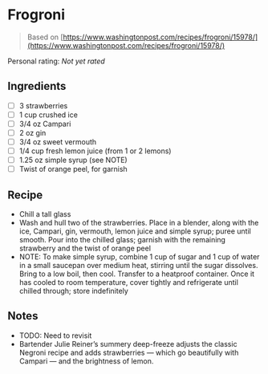 <!-- Needs Manual Review -->

# Frogroni

> Based on [https://www.washingtonpost.com/recipes/frogroni/15978/](https://www.washingtonpost.com/recipes/frogroni/15978/)

<!-- rating=0; (User can specify rating on scale of 1-5) -->
<!-- AUTO-UserRating -->
Personal rating: *Not yet rated*
<!-- /AUTO-UserRating -->

<!-- name_image=None; (User can specify image name) -->
<!-- AUTO-Image -->
<!-- TODO: Capture image -->
<!-- /AUTO-Image -->

## Ingredients

* [ ] 3 strawberries
* [ ] 1 cup crushed ice
* [ ] 3/4 oz Campari
* [ ] 2 oz gin
* [ ] 3/4 oz sweet vermouth
* [ ] 1/4 cup fresh lemon juice (from 1 or 2 lemons)
* [ ] 1.25 oz simple syrup (see NOTE)
* [ ] Twist of orange peel, for garnish

## Recipe

* Chill a tall glass
* Wash and hull two of the strawberries. Place in a blender, along with the ice, Campari, gin, vermouth, lemon juice and simple syrup; puree until smooth. Pour into the chilled glass; garnish with the remaining strawberry and the twist of orange peel
* NOTE: To make simple syrup, combine 1 cup of sugar and 1 cup of water in a small saucepan over medium heat, stirring until the sugar dissolves. Bring to a low boil, then cool. Transfer to a heatproof container. Once it has cooled to room temperature, cover tightly and refrigerate until chilled through; store indefinitely

## Notes

* TODO: Need to revisit
* Bartender Julie Reiner’s summery deep-freeze adjusts the classic Negroni recipe and adds strawberries — which go beautifully with Campari — and the brightness of lemon.
